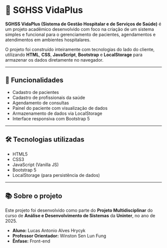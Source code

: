 # 🏥 SGHSS VidaPlus

**SGHSS VidaPlus (Sistema de Gestão Hospitalar e de Serviços de Saúde)** é um projeto acadêmico desenvolvido com foco na criação de um sistema simples e funcional para o gerenciamento de pacientes, agendamentos e atendimentos em ambientes hospitalares.

O projeto foi construído inteiramente com tecnologias do lado do cliente, utilizando **HTML**, **CSS**, **JavaScript**, **Bootstrap** e **LocalStorage** para armazenar os dados diretamente no navegador.

---

## 🚀 Funcionalidades

- Cadastro de pacientes
- Cadastro de profissionais da saúde
- Agendamento de consultas
- Painel do paciente com visualização de dados
- Armazenamento de dados via LocalStorage
- Interface responsiva com Bootstrap 5

---

## 🛠️ Tecnologias utilizadas

- HTML5  
- CSS3  
- JavaScript (Vanilla JS)  
- Bootstrap 5  
- LocalStorage (para persistência de dados)

---

## 📚 Sobre o projeto

Este projeto foi desenvolvido como parte do **Projeto Multidisciplinar** do curso de **Análise e Desenvolvimento de Sistemas** da **Uninter**, no ano de 2025.

- **Aluno:** Lucas Antonio Alves Hrycyk  
- **Professor Orientador:** Winston Sen Lun Fung  
- **Ênfase:** Front-end

